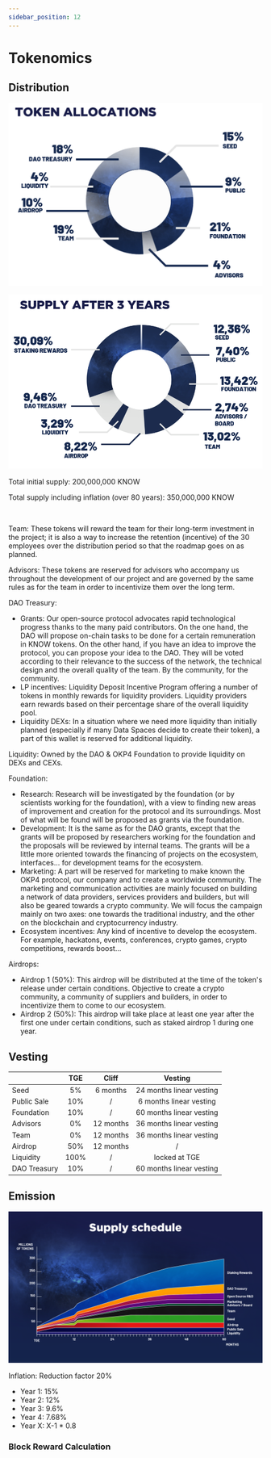 ```yaml
---
sidebar_position: 12
---
```


# Tokenomics

## Distribution

![Token Allocation](/img/content/Token-Allocation.png)

![Supply after 3 years](/img/content/Supply-after-3-years.png)

Total initial supply: 200,000,000 KNOW

Total supply including inflation (over 80 years): 350,000,000 KNOW

<br/>

Team: These tokens will reward the team for their long-term investment in the project; it is also a way to increase the retention (incentive) of the 30 employees over the distribution period so that the roadmap goes on as planned.

Advisors: These tokens are reserved for advisors who accompany us throughout the development of our project and are governed by the same rules as for the team in order to incentivize them over the long term.

DAO Treasury:

- Grants: Our open-source protocol advocates rapid technological progress thanks to the many paid contributors. On the one hand, the DAO will propose on-chain tasks to be done for a certain remuneration in KNOW tokens. On the other hand, if you have an idea to improve the protocol, you can propose your idea to the DAO. They will be voted according to their relevance to the success of the network, the technical design and the overall quality of the team. By the community, for the community.
- LP incentives: Liquidity Deposit Incentive Program offering a number of tokens in monthly rewards for liquidity providers. Liquidity providers earn rewards based on their percentage share of the overall liquidity pool.
- Liquidity DEXs: In a situation where we need more liquidity than initially planned (especially if many Data Spaces decide to create their token), a part of this wallet is reserved for additional liquidity.

Liquidity: Owned by the DAO & OKP4 Foundation to provide liquidity on DEXs and CEXs.

Foundation:

- Research: Research will be investigated by the foundation (or by scientists working for the foundation), with a view to finding new areas of improvement and creation for the protocol and its surroundings. Most of what will be found will be proposed as grants via the foundation.
- Development: It is the same as for the DAO grants, except that the grants will be proposed by researchers working for the foundation and the proposals will be reviewed by internal teams. The grants will be a little more oriented towards the financing of projects on the ecosystem, interfaces... for development teams for the ecosystem.
- Marketing: A part will be reserved for marketing to make known the OKP4 protocol, our company and to create a worldwide community. The marketing and communication activities are mainly focused on building a network of data providers, services providers and builders, but will also be geared towards a crypto community. We will focus the campaign mainly on two axes: one towards the traditional industry, and the other on the blockchain and cryptocurrency industry.
- Ecosystem incentives: Any kind of incentive to develop the ecosystem. For example, hackatons, events, conferences, crypto games, crypto competitions, rewards boost...

Airdrops:

- Airdrop 1 (50%): This airdrop will be distributed at the time of the token's release under certain conditions. Objective to create a crypto community, a community of suppliers and builders, in order to incentivize them to come to our ecosystem.
- Airdrop 2 (50%): This airdrop will take place at least one year after the first one under certain conditions, such as staked airdrop 1 during one year.

## Vesting

|              |  TGE |   Cliff   |          Vesting         |
|--------------|:----:|:---------:|:------------------------:|
| Seed         |  5%  |  6 months | 24 months linear vesting |
| Public Sale  |  10% |     /     |  6 months linear vesting |
| Foundation   |  10% |     /     | 60 months linear vesting |
| Advisors     |  0%  | 12 months | 36 months linear vesting |
| Team         |  0%  | 12 months | 36 months linear vesting |
| Airdrop      |  50% | 12 months |             /            |
| Liquidity    | 100% |     /     |       locked at TGE      |
| DAO Treasury |  10% |     /     | 60 months linear vesting |

## Emission

![Supply Schedule](/img/content/Supply-schedule.png)

Inflation: Reduction factor 20%
- Year 1: 15%
- Year 2: 12%
- Year 3: 9.6%
- Year 4: 7.68%
- Year X: X-1 * 0.8

### Block Reward Calculation
